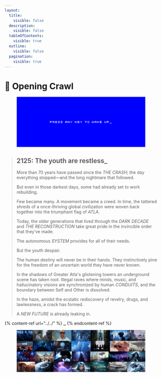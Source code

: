 ```yaml
---
layout:
  title:
    visible: false
  description:
    visible: false
  tableOfContents:
    visible: true
  outline:
    visible: false
  pagination:
    visible: true
---
```


# 🔵 Opening Crawl

<div data-full-width="true">

<figure><img src="../../.gitbook/assets/coda_cover.png" alt=""><figcaption></figcaption></figure>

</div>

> ## 2125: The youth are restless\_
>
>
>
> More than 70 years have passed since the _THE CRASH_; the day everything stopped—and the long nightmare that followed.
>
> But even in those darkest days, some had already set to work rebuilding.
>
> Few became many. A movement became a creed. In time, the tattered shreds of a once-thriving global civilization were woven back together into the triumphant flag of _ATLA_.
>
> Today, the older generations that lived through the _DARK DECADE_ and _THE RECONSTRUCTION_ take great pride in the invincible order that they’ve made.
>
> The autonomous _SYSTEM_ provides for all of their needs.&#x20;
>
> But the youth despair.
>
> The human destiny will never be in their hands. They instinctively pine for the freedom of an uncertain world they have never known.
>
> In the shadows of Greater Atla's glistening towers an underground scene has taken root. Illegal raves where minds, music, and hallucinatory visions are synchronized by human _CONDUITS_, and the boundary between Self and Other is dissolved.
>
> In the haze, amidst the ecstatic rediscovery of revelry, drugs, and lawlessness, a crack has formed.
>
> A _NEW FUTURE_ is already leaking in.

{% content-ref url="../../" %}
[..](../../)
{% endcontent-ref %}

<div data-full-width="true">

<figure><img src="../../.gitbook/assets/banner.png" alt=""><figcaption></figcaption></figure>

</div>
